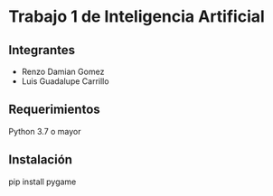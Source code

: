 # Trabajo 1 de Inteligencia Artificial
## Integrantes
- Renzo Damian Gomez
- Luis Guadalupe Carrillo
## Requerimientos
Python 3.7 o mayor

## Instalación
pip install pygame

